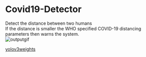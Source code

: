 # Covid19-Detector

Detect the distance between two humans</br>
If the distance is smaller the WHO specified COVID-19 distancing parameters then warns the system.</br>
![outputgif](https://user-images.githubusercontent.com/34689952/82805082-0809ba80-9ea1-11ea-8b1a-d2f8849bb524.gif)

[yolov3weights](https://pjreddie.com/media/files/yolov3.weights)
